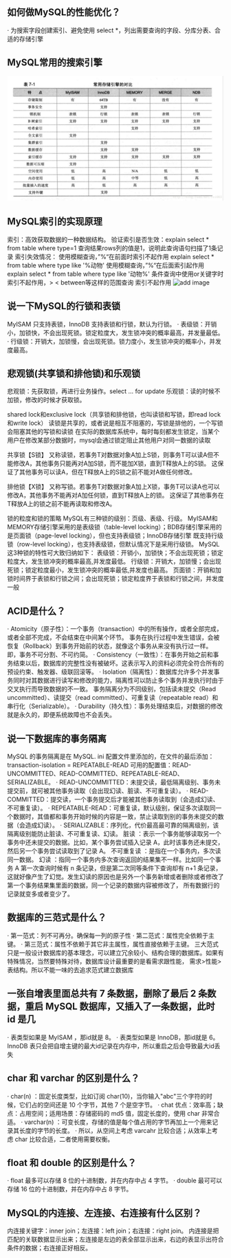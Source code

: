 ## 如何做MySQL的性能优化？
· 为搜索字段创建索引、避免使用 select *，列出需要查询的字段、分库分表、合适的存储引擎

## MySQL常用的搜索引擎
![add image](/img/搜索引擎.png)

## MySQL索引的实现原理
索引：高效获取数据的一种数据结构。
验证索引是否生效：explain select * from table where type=1 查询结果rows列的值是1，说明此查询语句扫描了1条记录
索引失效情况：
使用模糊查询，”%“在前面时索引不起作用 explain select * from table where type like '%动物'
使用模糊查询，”%“在后面索引起作用 explain select * from table where type like '动物%'
条件查询中使用or关键字时 索引不起作用，> < between等这样的范围查询 索引不起作用
![add image](/img/B+树.png)

## 说一下MySQL的行锁和表锁
MyISAM 只支持表锁，InnoDB 支持表锁和行锁，默认为行锁。
· 表级锁：开销小，加锁快，不会出现死锁。锁定粒度大，发生锁冲突的概率最高，并发量最低。
· 行级锁：开销大，加锁慢，会出现死锁。锁力度小，发生锁冲突的概率小，并发度最高。

## 悲观锁(共享锁和排他锁)和乐观锁
悲观锁：先获取锁，再进行业务操作。select … for update
乐观锁：读的时候不加锁，修改的时候才获取锁。

shared lock和exclusive lock（共享锁和排他锁，也叫读锁和写锁，即read lock和write lock）
读锁是共享的，或者说是相互不阻塞的，写锁是排他的，一个写锁会阻塞其他的写锁和读锁
在实际的数据库系统中，每时每刻都发生锁定，当某个用户在修改某部分数据时，mysql会通过锁定阻止其他用户对同一数据的读取

共享锁【S锁】
又称读锁，若事务T对数据对象A加上S锁，则事务T可以读A但不能修改A，其他事务只能再对A加S锁，而不能加X锁，直到T释放A上的S锁。
这保证了其他事务可以读A，但在T释放A上的S锁之前不能对A做任何修改。
 
排他锁【X锁】
又称写锁。若事务T对数据对象A加上X锁，事务T可以读A也可以修改A，其他事务不能再对A加任何锁，直到T释放A上的锁。
这保证了其他事务在T释放A上的锁之前不能再读取和修改A。

锁的粒度和锁的策略
MySQL有三种锁的级别：页级、表级、行级。
MyISAM和MEMORY存储引擎采用的是表级锁（table-level locking）；BDB存储引擎采用的是页面锁（page-level locking），但也支持表级锁；InnoDB存储引擎
既支持行级锁（row-level locking），也支持表级锁，但默认情况下是采用行级锁。
MySQL这3种锁的特性可大致归纳如下：
表级锁：开销小，加锁快；不会出现死锁；锁定粒度大，发生锁冲突的概率最高,并发度最低。
行级锁：开销大，加锁慢；会出现死锁；锁定粒度最小，发生锁冲突的概率最低,并发度也最高。
页面锁：开销和加锁时间界于表锁和行锁之间；会出现死锁；锁定粒度界于表锁和行锁之间，并发度一般

## ACID是什么？
· Atomicity（原子性）：一个事务（transaction）中的所有操作，或者全部完成，或者全部不完成，不会结束在中间某个环节。
  事务在执行过程中发生错误，会被恢复（Rollback）到事务开始前的状态，就像这个事务从来没有执行过一样。即，事务不可分割、不可约简。
· Consistency（一致性）：在事务开始之前和事务结束以后，数据库的完整性没有被破坏。这表示写入的资料必须完全符合所有的预设约束、触发器、级联回滚等。
· Isolation（隔离性）：数据库允许多个并发事务同时对其数据进行读写和修改的能力，隔离性可以防止多个事务并发执行时由于交叉执行而导致数据的不一致。
  事务隔离分为不同级别，包括读未提交（Read uncommitted）、读提交（read committed）、可重复读（repeatable read）和串行化（Serializable）。
· Durability（持久性）：事务处理结束后，对数据的修改就是永久的，即便系统故障也不会丢失。
## 说一下数据库的事务隔离
MySQL 的事务隔离是在 MySQL. ini 配置文件里添加的，在文件的最后添加：
transaction-isolation = REPEATABLE-READ
可用的配置值：READ-UNCOMMITTED、READ-COMMITTED、REPEATABLE-READ、SERIALIZABLE。
· READ-UNCOMMITTED：未提交读，最低隔离级别、事务未提交前，就可被其他事务读取（会出现幻读、脏读、不可重复读）。
· READ-COMMITTED：提交读，一个事务提交后才能被其他事务读取到（会造成幻读、不可重复读）。
· REPEATABLE-READ：可重复读，默认级别，保证多次读取同一个数据时，其值都和事务开始时候的内容是一致，禁止读取到别的事务未提交的数据（会造成幻读）。
· SERIALIZABLE：序列化，代价最高最可靠的隔离级别，该隔离级别能防止脏读、不可重复读、幻读。
脏读 ：表示一个事务能够读取另一个事务中还未提交的数据。比如，某个事务尝试插入记录 A，此时该事务还未提交，然后另一个事务尝试读取到了记录 A。
不可重复读 ：是指在一个事务内，多次读同一数据。
幻读 ：指同一个事务内多次查询返回的结果集不一样。比如同一个事务 A 第一次查询时候有 n 条记录，但是第二次同等条件下查询却有 n+1 条记录，
这就好像产生了幻觉。发生幻读的原因也是另外一个事务新增或者删除或者修改了第一个事务结果集里面的数据，同一个记录的数据内容被修改了，
所有数据行的记录就变多或者变少了。

## 数据库的三范式是什么？
· 第一范式：列不可再分。确保每一列的原子性
· 第二范式：属性完全依赖于主键。
· 第三范式：属性不依赖于其它非主属性，属性直接依赖于主键。
三大范式只是一般设计数据库的基本理念，可以建立冗余较小、结构合理的数据库。如果有特殊情况，当然要特殊对待，数据库设计最重要的是看需求跟性能，
需求>性能>表结构。所以不能一味的去追求范式建立数据库

## 一张自增表里面总共有 7 条数据，删除了最后 2 条数据，重启 MySQL 数据库，又插入了一条数据，此时 id 是几
· 表类型如果是 MyISAM ，那id就是 8。
· 表类型如果是 InnoDB，那id就是 6。
InnoDB 表只会把自增主键的最大id记录在内存中，所以重启之后会导致最大id丢失

## char 和 varchar 的区别是什么？
· char(n) ：固定长度类型，比如订阅 char(10)，当你输入"abc"三个字符的时候，它们占的空间还是 10 个字节，其他 7 个是空字节。
· chat 优点：效率高；缺点：占用空间；适用场景：存储密码的 md5 值，固定长度的，使用 char 非常合适。
· varchar(n) ：可变长度，存储的值是每个值占用的字节再加上一个用来记录其长度的字节的长度。
· 所以，从空间上考虑 varcahr 比较合适；从效率上考虑 char 比较合适，二者使用需要权衡。

## float 和 double 的区别是什么？
· float 最多可以存储 8 位的十进制数，并在内存中占 4 字节。
· double 最可可以存储 16 位的十进制数，并在内存中占 8 字节。

## MySQL的内连接、左连接、右连接有什么区别？
内连接关键字：inner join；左连接：left join；右连接：right join。
内连接是把匹配的关联数据显示出来；左连接是左边的表全部显示出来，右边的表显示出符合条件的数据；右连接正好相反。
